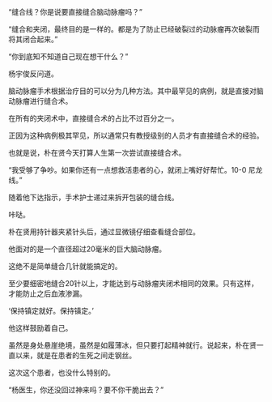 “缝合线？你是说要直接缝合脑动脉瘤吗？”

“缝合和夹闭，最终目的是一样的。都是为了防止已经破裂过的动脉瘤再次破裂而将其闭合起来。”

“你到底知不知道自己现在想干什么？”

杨宇俊反问道。

脑动脉瘤手术根据治疗目的可以分为几种方法。其中最罕见的病例，就是直接对脑动脉瘤进行缝合术。

在所有的夹闭术中，直接缝合术的占比不过百分之一。

正因为这种病例极其罕见，所以通常只有教授级别的人员才有直接缝合术的经验。

也就是说，朴在贤今天打算人生第一次尝试直接缝合术。

“我受够了争吵。如果你还有一点想救活患者的心，就闭上嘴好好帮忙。10-0 尼龙线。”

随着他下达指示，手术护士递过来拆开包装的缝合线。

咔哒。

朴在贤用持针器夹紧针头后，通过显微镜仔细查看缝合部位。

他面对的是一个直径超过20毫米的巨大脑动脉瘤。

这绝不是简单缝合几针就能搞定的。

至少要细密地缝合20针以上，才能达到与动脉瘤夹闭术相同的效果。只有这样，才能防止之后血液渗漏。

‘保持镇定就好。保持镇定。’

他这样鼓励着自己。

虽然是身处悬崖绝境，虽然是如履薄冰，但只要打起精神就行。说起来，朴在贤一直以来，就是在患者的生死之间走钢丝。

这次这个患者，也没什么特别的。

“杨医生，你还没回过神来吗？要不你干脆出去？”